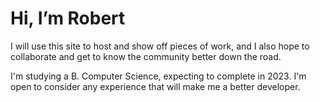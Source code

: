 # Hi, I’m Robert

I will use this site to host and show off pieces of work, and I also hope to collaborate and get to know the community better down the road.

I'm studying a B. Computer Science, expecting to complete in 2023. I'm open to consider any experience that will make me a better developer.

<!---
rgrzazek/rgrzazek is a ✨ special ✨ repository because its `README.md` (this file) appears on your GitHub profile.
You can click the Preview link to take a look at your changes.
--->
